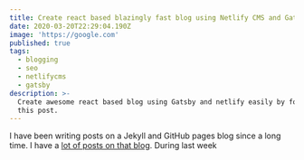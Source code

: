 ```yaml
---
title: Create react based blazingly fast blog using Netlify CMS and Gatsby
date: 2020-03-20T22:29:04.190Z
image: 'https://google.com'
published: true
tags:
  - blogging
  - seo
  - netlifycms
  - gatsby
description: >-
  Create awesome react based blog using Gatsby and netlify easily by following
  this post.
---
```

I have been writing posts on a Jekyll and GitHub pages blog since a long time. I have a [lot of posts on that blog](https://ranvir.xyz). During last week
